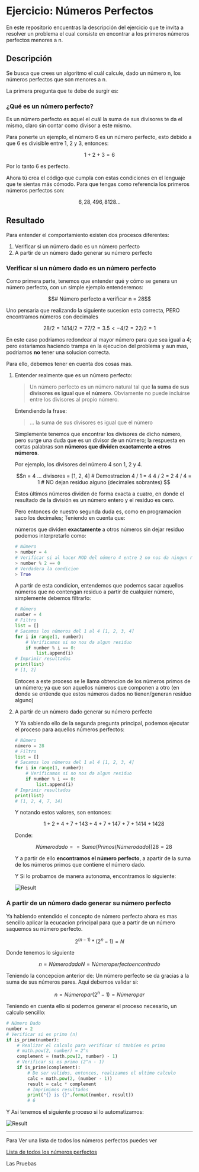 # Ejercicio: Números Perfectos

En este repositorio encuentras la descripción del ejercicio que te invita a resolver un problema el cual consiste en encontrar a los primeros números perfectos menores a n.
## Descripción

Se busca que crees un algoritmo el cuál calcule, dado un número n, los números perfectos que son menores a n.

La primera pregunta que te debe de surgir es:

### ¿Qué es un número perfecto?

Es un número perfecto es aquel el cuál la suma de sus divisores te da el mismo, claro sin contar como divisor a este mismo.

Para ponerte un ejemplo, el número 6 es un número perfecto, esto debido a que 6 es divisible entre 1, 2 y 3, entonces:

```math
1 + 2 + 3 = 6
```

Por lo tanto 6 es perfecto.

Ahora tú crea el código que cumpla con estas condiciones en el lenguaje que te sientas más cómodo. Para que tengas como referencia los primeros números perfectos son:

```math
6, 28, 496, 8128 ...
```

## Resultado

Para entender el comportamiento existen dos procesos diferentes:

1. Verificar si un número dado es un número perfecto
2. A partir de un número dado generar su número perfecto

### Verificar si un número dado es un número perfecto

Como primera parte, tenemos que entender qué y cómo se genera un número perfecto, con un simple ejemplo entenderemos:

```math
# Número perfecto a verificar
n = 28
```

Uno pensaria que realizando la siguiente sucesion esta correcta, PERO encontramos números con decimales

```math
28 / 2 = 14
14 / 2 = 7
7  / 2 = 3.5 <-
4  / 2 = 2
2  / 2 = 1
```

En este caso podriamos redondear al mayor número para que sea igual a 4; pero estariamos haciendo trampa en la ejecucion del problema y aun mas, podriamos **no** tener una solucion correcta.


Para ello, debemos tener en cuenta dos cosas mas.

1. Entender realmente que es un número perfecto:

    > Un número perfecto es un número natural tal que **la suma de sus divisores es igual que el número**. Obviamente no puede incluirse entre los divisores al propio número.

    Entendiendo la frase:
    > ... la suma de sus divisores es igual que el número

    Simplemente tenemos que encontrar los divisores de dicho número, pero surge una duda que es un divisor de un número; la respuesta en cortas palabras son **números que dividen exactamente a otros números**. 

    Por ejemplo, los divisores del número 4 son 1, 2 y 4. 

    ```math
    n = 4

    ...

    divisores = [1, 2, 4]

    # Demostracion
    4 / 1 = 4
    4 / 2 = 2
    4 / 4 = 1

    # NO dejan residuo alguno (decimales sobrantes)

    ```

    Estos últimos números dividen de forma exacta a cuatro, en donde el resultado de la división es un número entero y el residuo es cero.

    Pero entonces de nuestro segunda duda es, como en programacion saco los decimales; Teniendo en cuenta que:

    números que dividen **exactamente** a otros números sin dejar residuo podemos interpretarlo como:

    ```python
    # Número
    > number = 4
    # Verificar si al hacer MOD del número 4 entre 2 no nos da ningun residuo (en este caso 0)
    > number % 2 == 0 
    # Verdadera la condicion
    > True
    ```

    A partir de esta condicion, entendemos que podemos sacar aquellos números que no contengan residuo a partir de cualquier número, simplemente debemos filtrarlo:


    ```python
    # Número
    number = 4
    # Filtro
    list = []
    # Sacamos los números del 1 al 4 [1, 2, 3, 4]
    for i in range(1, number):
        # Verificamos si no nos da algun residuo
        if number % i == 0:
            list.append(i)
    # Imprimir resultados
    print(list)
    # [1, 2]
    ```

    Entoces a este proceso se le llama obtencion de los números primos de un número; ya que son aquellos números que componen a otro (en donde se entiende que estos números dados no tienen/generan residuo alguno)

2. A partir de un número dado generar su número perfecto

    Y Ya sabiendo ello de la segunda pregunta principal, podemos ejecutar el proceso para aquellos números perfectos:


    ```python
    # Número
    número = 28
    # Filtro
    list = []
    # Sacamos los números del 1 al 4 [1, 2, 3, 4]
    for i in range(1, number):
        # Verificamos si no nos da algun residuo
        if number % i == 0:
            list.append(i)
    # Imprimir resultados
    print(list)
    # [1, 2, 4, 7, 14]

    ```

    Y notando estos valores, son entonces:

    ```math
    1 + 2 + 4 + 7 + 14 
    3 + 4 + 7 + 14
    7 + 7 + 14
    14 + 14
    28
    ```

    Donde:

    ```math
    Número dado == Suma(Primos(Número dado))
    28 = 28
    ```

    Y a partir de ello **encontramos el número perfecto**, a apartir de la suma de los números primos que contiene el número dado.

    Y Si lo probamos de manera autonoma, encontramos lo siguiente:

    ![Result](./doc/perfect-number.png)


### A partir de un número dado generar su número perfecto

Ya habiendo entendido el concepto de número perfecto ahora es mas sencillo aplicar la ecucacion principal para que a partir de un número saquemos su número perfecto.

```math
2^(n-1) * (2^n - 1) = N
```

Donde tenemos lo siguiente

```math
n = Número dado
N = Número perfecto encontrado
```

Teniendo la concepcion anterior de: Un número perfecto se da gracias a la suma de sus números pares. Aqui debemos validar si: 

```math
n = Número par
(2^n - 1) = Número par
```

Teniendo en cuenta ello si podemos generar el proceso necesario, un calculo sencillo:

```python
# Número Dado
number = 2
# Verificar si es primo (n)
if is_prime(number):
    # Realizar el calculo para verificar si tmabien es primo
    # math.pow(2, number) = 2^n
    complement = (math.pow(2, number) - 1)
    # Verificar si es primo (2^n - 1)
    if is_prime(complement):
        # De ser validos, entonces, realizamos el ultimo calculo
        calc = math.pow(2, (number - 1))
        result = calc * complement
        # Imprimimos resultados
        print("{} is {}".format(number, result))
        # 6
```

Y Asi tenemos el siguiente proceso si lo automatizamos:

![Result](./doc/perfect-number-by-number.png)

---

Para Ver una lista de todos los números perfectos puedes ver

[Lista de todos los números perfectos](./doc/número_perfecto.pdf)

Las Pruebas